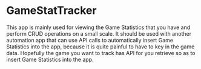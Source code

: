 # GameStatTracker

This app is mainly used for viewing the Game Statistics that you have and perform CRUD operations on a small scale. It should be used with another automation app that can use API calls to automatically insert Game Statistics into the app, because it is quite painful to have to key in the game data. Hopefully the game you want to track has API for you retrieve so as to insert Game Statistics into the app.
